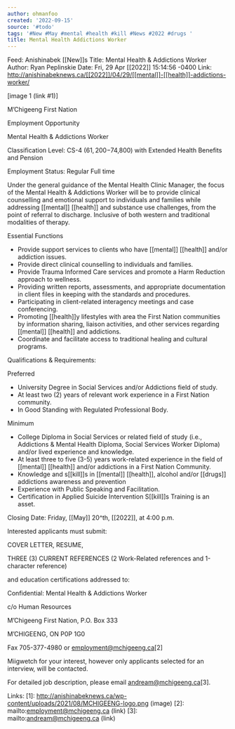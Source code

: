 ```yaml
---
author: ohmanfoo
created: '2022-09-15'
source: '#todo'
tags: '#New #May #mental #health #kill #News #2022 #drugs '
title: Mental Health Addictions Worker
---
```


Feed: Anishinabek [[New]]s
Title: Mental Health & Addictions Worker
Author: Ryan Peplinskie
Date: Fri, 29 Apr [[2022]] 15:14:56 -0400
Link: http://anishinabeknews.ca/[[2022]]/04/29/[[mental]]-[[health]]-addictions-worker/
 
[image 1 (link #1)]
 
M’Chigeeng First Nation
 
Employment Opportunity
 
Mental Health & Addictions Worker
 
Classification Level: CS-4 ($61,200-$74,800) with Extended Health Benefits and 
Pension
 
Employment Status: Regular Full time
 
Under the general guidance of the Mental Health Clinic Manager, the focus of the
Mental Health & Addictions Worker will be to provide clinical counselling and 
emotional support to individuals and families while addressing [[mental]] [[health]] and
substance use challenges, from the point of referral to discharge. Inclusive of 
both western and traditional modalities of therapy.
 
Essential Functions
 
  * Provide support services to clients who have [[mental]] [[health]] and/or addiction 
  issues.
  * Provide direct clinical counselling to individuals and families.
  * Provide Trauma Informed Care services and promote a Harm Reduction approach 
  to wellness.
  * Providing written reports, assessments, and appropriate documentation in 
  client files in keeping with the standards and procedures.
  * Participating in client-related interagency meetings and case conferencing.
  * Promoting [[health]]y lifestyles with area the First Nation communities by 
  information sharing, liaison activities, and other services regarding [[mental]] 
  [[health]] and addictions.
  * Coordinate and facilitate access to traditional healing and cultural 
  programs.
 
Qualifications & Requirements:
 
Preferred
 
  * University Degree in Social Services and/or Addictions field of study.
  * At least two (2) years of relevant work experience in a First Nation 
  community.
  * In Good Standing with Regulated Professional Body.
 
Minimum
 
  * College Diploma in Social Services or related field of study (i.e., 
  Addictions & Mental Health Diploma, Social Services Worker Diploma) and/or 
  lived experience and knowledge.
  * At least three to five (3-5) years work-related experience in the field of 
  [[mental]] [[health]] and/or addictions in a First Nation Community.
  * Knowledge and s[[kill]]s in [[mental]] [[health]], alcohol and/or [[drugs]] addictions 
  awareness and prevention
  * Experience with Public Speaking and Facilitation.
  * Certification in Applied Suicide Intervention S[[kill]]s Training is an asset.
 
Closing Date: Friday, [[May]] 20^th, [[2022]], at 4:00 p.m.
 
Interested applicants must submit:
 
COVER LETTER, RESUME, 
 
THREE (3) CURRENT REFERENCES (2 Work-Related references and 1-character 
reference) 
 
and education certifications addressed to:
 
Confidential: Mental Health & Addictions Worker
 
c/o Human Resources
 
M’Chigeeng First Nation, P.O. Box 333
 
M’CHIGEENG, ON P0P 1G0
 
Fax 705-377-4980 or employment@mchigeeng.ca[2]
 
Miigwetch for your interest, however only applicants selected for an interview, 
will be contacted.
 
For detailed job description, please email andream@mchigeeng.ca[3].
 
Links: 
[1]: http://anishinabeknews.ca/wp-content/uploads/2021/08/MCHIGEENG-logo.png (image)
[2]: mailto:employment@mchigeeng.ca (link)
[3]: mailto:andream@mchigeeng.ca (link)